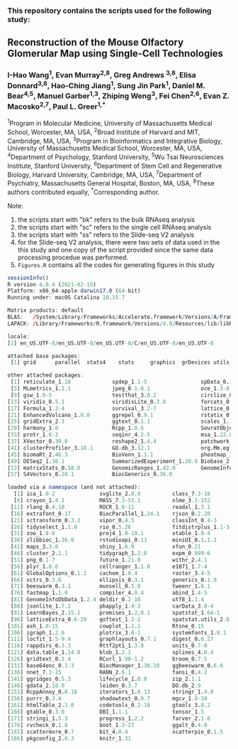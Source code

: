 ### This repository contains the scripts used for the following study:

## Reconstruction of the Mouse Olfactory Glomerular Map using Single-Cell Technologies

### I-Hao Wang<sup>1</sup>, Evan Murray<sup>2,8</sup>, Greg Andrews <sup>3,8</sup>, Elisa Donnard<sup>3,8</sup>, Hao-Ching Jiang<sup>1</sup>, Sung Jin Park<sup>1</sup>, Daniel M. Bear<sup>4,5</sup>, Manuel Garber<sup>1,3</sup>, Zhiping Weng<sup>3</sup>, Fei Chen<sup>2,6</sup>, Evan Z. Macosko<sup>2,7</sup>, Paul L. Greer<sup>1,*</sup>

<sup>1</sup>Program in Molecular Medicine, University of Massachusetts Medical School, Worcester, MA, USA, 
<sup>2</sup>Broad Institute of Harvard and MIT, Cambridge, MA, USA, 
<sup>3</sup>Program in Bioinformatics and Integrative Biology, University of Massachusetts Medical School, Worcester, MA, USA, 
<sup>4</sup>Department of Psychology, Stanford University, 
<sup>5</sup>Wu Tsai Neurosciences Institute, Stanford University, 
<sup>6</sup>Department of Stem Cell and Regenerative Biology, Harvard University, Cambridge, MA, USA, 
<sup>7</sup>Department of Psychiatry, Massachusetts General Hospital, Boston, MA, USA, 
<sup>8</sup>These authors contributed equally, 
<sup>*</sup>Corresponding author.
  

Note:
1. the scripts start with "bk" refers to the bulk RNAseq analysis
2. the scripts start with "sc" refers to the single cell RNAseq analysis
3. the scripts start with "ss" refers to the Slide-seq V2 analysis
4. for the Slide-seq V2 analysis, there were two sets of data used in the this study and one copy of the script provided since the same data processing procedue was performed.
5. `Figures.R` contains all the codes for generating figures in this study





```R
sessionInfo()
R version 4.0.4 (2021-02-15)
Platform: x86_64-apple-darwin17.0 (64-bit)
Running under: macOS Catalina 10.15.7

Matrix products: default
BLAS:   /System/Library/Frameworks/Accelerate.framework/Versions/A/Frameworks/vecLib.framework/Versions/A/libBLAS.dylib
LAPACK: /Library/Frameworks/R.framework/Versions/4.0/Resources/lib/libRlapack.dylib

locale:
[1] en_US.UTF-8/en_US.UTF-8/en_US.UTF-8/C/en_US.UTF-8/en_US.UTF-8

attached base packages:
 [1] grid      parallel  stats4    stats     graphics  grDevices utils     datasets  methods   base     

other attached packages:
 [1] reticulate_1.18             spdep_1.1-5                 spData_0.3.8                sp_1.4-5                   
 [5] MLmetrics_1.1.1             jpeg_0.1-8.1                oce_1.3-0                   sf_0.9-7                   
 [9] gsw_1.0-5                   testthat_3.0.2              circlize_0.4.12             ComplexHeatmap_2.6.2       
[13] viridis_0.5.1               viridisLite_0.3.0           forcats_0.5.1               Hmisc_4.5-0                
[17] Formula_1.2-4               survival_3.2-7              lattice_0.20-41             enrichplot_1.10.2          
[21] EnhancedVolcano_1.8.0       ggrepel_0.9.1               rstatix_0.7.0               ggpubr_0.4.0               
[25] gridExtra_2.3               ggtext_0.1.1                scales_1.1.1                dplyr_1.0.5                
[29] harmony_1.0                 Rcpp_1.0.6                  SeuratObject_4.0.0          Seurat_4.0.0               
[33] protr_1.6-2                 seqinr_4.2-5                msa_1.22.0                  Biostrings_2.58.0          
[37] XVector_0.30.0              reshape2_1.4.4              patchwork_1.1.1             ggplot2_3.3.3              
[41] clusterProfiler_3.18.1      GO.db_3.12.1                org.Mm.eg.db_3.12.0         AnnotationDbi_1.52.0       
[45] biomaRt_2.46.3              BioVenn_1.1.1               pheatmap_1.0.12             RColorBrewer_1.1-2         
[49] DESeq2_1.30.1               SummarizedExperiment_1.20.0 Biobase_2.50.0              MatrixGenerics_1.2.1       
[53] matrixStats_0.58.0          GenomicRanges_1.42.0        GenomeInfoDb_1.26.2         IRanges_2.24.1             
[57] S4Vectors_0.28.1            BiocGenerics_0.36.0        

loaded via a namespace (and not attached):
  [1] ica_1.0-2              svglite_2.0.0          class_7.3-18           foreach_1.5.1          lmtest_0.9-38         
  [6] crayon_1.4.1           MASS_7.3-53.1          nlme_3.1-152           backports_1.2.1        GOSemSim_2.16.1       
 [11] rlang_0.4.10           ROCR_1.0-11            readxl_1.3.1           irlba_2.3.3            extrafontdb_1.0       
 [16] extrafont_0.17         BiocParallel_1.24.1    rjson_0.2.20           bit64_4.0.5            glue_1.4.2            
 [21] sctransform_0.3.2      vipor_0.4.5            classInt_0.4-3         DOSE_3.16.0            haven_2.3.1           
 [26] tidyselect_1.1.0       rio_0.5.26             fitdistrplus_1.1-3     XML_3.99-0.5           tidyr_1.1.3           
 [31] zoo_1.8-8              proj4_1.0-10.1         xtable_1.8-4           magrittr_2.0.1         cli_2.3.1             
 [36] zlibbioc_1.36.0        rstudioapi_0.13        miniUI_0.1.1.1         rpart_4.1-15           fastmatch_1.1-0       
 [41] maps_3.3.0             shiny_1.6.0            xfun_0.21              askpass_1.1            clue_0.3-58           
 [46] cluster_2.1.1          tidygraph_1.2.0        expm_0.999-6           tibble_3.1.0           listenv_0.8.0         
 [51] png_0.1-7              future_1.21.0          withr_2.4.1            bitops_1.0-6           ggforce_0.3.3         
 [56] plyr_1.8.6             cellranger_1.1.0       e1071_1.7-4            coda_0.19-4            pillar_1.5.1          
 [61] GlobalOptions_0.1.2    cachem_1.0.4           raster_3.4-5           GetoptLong_1.0.5       gmodels_2.18.1        
 [66] vctrs_0.3.6            ellipsis_0.3.1         generics_0.1.0         tools_4.0.4            foreign_0.8-81        
 [71] beeswarm_0.3.1         munsell_0.5.0          tweenr_1.0.1           fgsea_1.16.0           DelayedArray_0.16.2   
 [76] fastmap_1.1.0          compiler_4.0.4         abind_1.4-5            httpuv_1.5.5           plotly_4.9.3          
 [81] GenomeInfoDbData_1.2.4 deldir_0.2-10          utf8_1.1.4             later_1.1.0.1          BiocFileCache_1.14.0  
 [86] jsonlite_1.7.2         pbapply_1.4-3          carData_3.0-4          genefilter_1.72.1      lazyeval_0.2.2        
 [91] LearnBayes_2.15.1      promises_1.2.0.1       spatstat_1.64-1        car_3.0-10             doParallel_1.0.16     
 [96] latticeExtra_0.6-29    goftest_1.2-2          spatstat.utils_2.0-0   checkmate_2.0.0        openxlsx_4.2.3        
[101] ash_1.0-15             cowplot_1.1.1          Rtsne_0.15             downloader_0.4         uwot_0.1.10           
[106] igraph_1.2.6           plotrix_3.8-1          systemfonts_1.0.1      htmltools_0.5.1.1      memoise_2.0.0         
[111] locfit_1.5-9.4         graphlayouts_0.7.1     digest_0.6.27          assertthat_0.2.1       mime_0.10             
[116] rappdirs_0.3.3         Rttf2pt1_1.3.8         units_0.7-0            RSQLite_2.2.3          future.apply_1.7.0    
[121] data.table_1.14.0      blob_1.2.1             splines_4.0.4          labeling_0.4.2         Cairo_1.5-12.2        
[126] gridtext_0.1.4         RCurl_1.98-1.2         broom_0.7.5            hms_1.0.0              colorspace_2.0-0      
[131] base64enc_0.1-3        BiocManager_1.30.10    ggbeeswarm_0.6.0       shape_1.4.5            ggrastr_0.2.3         
[136] nnet_7.3-15            RANN_2.6.1             fansi_0.4.2            parallelly_1.23.0      R6_2.5.0              
[141] ggridges_0.5.3         lifecycle_1.0.0        zip_2.1.1              curl_4.3               ggsignif_0.6.1        
[146] gdata_2.18.0           leiden_0.3.7           DO.db_2.9              Matrix_1.3-2           qvalue_2.22.0         
[151] RcppAnnoy_0.0.18       iterators_1.0.13       stringr_1.4.0          htmlwidgets_1.5.3      polyclip_1.10-0       
[156] purrr_0.3.4            shadowtext_0.0.7       mgcv_1.8-34            globals_0.14.0         openssl_1.4.3         
[161] htmlTable_2.1.0        codetools_0.2-18       gtools_3.8.2           prettyunits_1.1.1      dbplyr_2.1.0          
[166] gtable_0.3.0           DBI_1.1.1              tensor_1.5             httr_1.4.2             KernSmooth_2.23-18    
[171] stringi_1.5.3          progress_1.2.2         farver_2.1.0           annotate_1.68.0        xml2_1.3.2            
[176] rvcheck_0.1.8          boot_1.3-27            ggalt_0.4.0            ade4_1.7-16            geneplotter_1.68.0    
[181] scattermore_0.7        bit_4.0.4              scatterpie_0.1.5       spatstat.data_2.0-0    ggraph_2.0.5          
[186] pkgconfig_2.0.3        knitr_1.31
```
